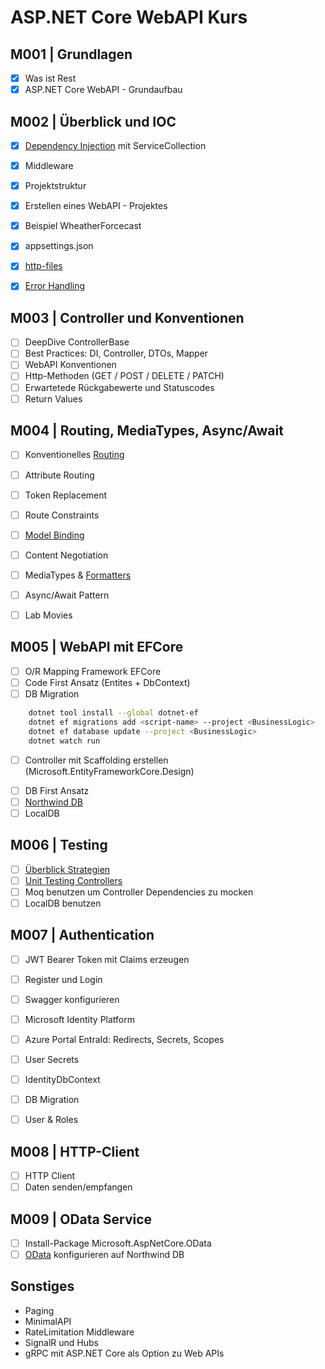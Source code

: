 # ASP.NET Core WebAPI Kurs

## M001 | Grundlagen

- [x] Was ist Rest
- [x] ASP.NET Core WebAPI - Grundaufbau

## M002 | Überblick und IOC

- [x] [Dependency Injection](https://learn.microsoft.com/en-us/aspnet/web-api/overview/advanced/dependency-injection) mit ServiceCollection
- [x] Middleware

- [x] Projektstruktur
- [x] Erstellen eines WebAPI - Projektes
- [x] Beispiel WheatherForcecast
- [x] appsettings.json
- [x] [http-files](https://learn.microsoft.com/en-us/aspnet/core/test/http-files)
- [x] [Error Handling](https://learn.microsoft.com/en-us/aspnet/web-api/overview/error-handling/exception-handling)

## M003 | Controller und Konventionen

- [ ] DeepDive ControllerBase
- [ ] Best Practices: DI, Controller, DTOs, Mapper
- [ ] WebAPI Konventionen
- [ ] Http-Methoden (GET / POST / DELETE / PATCH)
- [ ] Erwartetede Rückgabewerte und Statuscodes
- [ ] Return Values

## M004 | Routing, MediaTypes, Async/Await

- [ ] Konventionelles [Routing](https://learn.microsoft.com/en-us/aspnet/web-api/overview/web-api-routing-and-actions/)
- [ ] Attribute Routing
- [ ] Token Replacement
- [ ] Route Constraints
- [ ] [Model Binding](https://learn.microsoft.com/en-us/aspnet/web-api/overview/formats-and-model-binding/)

- [ ] Content Negotiation
- [ ] MediaTypes & [Formatters](https://learn.microsoft.com/en-us/aspnet/web-api/overview/formats-and-model-binding/media-formatters)

- [ ] Async/Await Pattern

- [ ] Lab Movies

## M005 | WebAPI mit EFCore

<!--
    - Microsoft.EntityFrameworkCore.SqlServer
    - Microsoft.EntityFrameworkCore.Tools
-->

- [ ] O/R Mapping Framework EFCore
- [ ] Code First Ansatz (Entites + DbContext)
- [ ] DB Migration

```bash
	dotnet tool install --global dotnet-ef
	dotnet ef migrations add <script-name> --project <BusinessLogic>
	dotnet ef database update --project <BusinessLogic>
	dotnet watch run
```

- [ ] Controller mit Scaffolding erstellen (Microsoft.EntityFrameworkCore.Design)
<!--
	```bash
	dotnet tool install -g dotnet-aspnet-codegenerator

	dotnet-aspnet-codegenerator controller -name YourModelController -m YourModel -dc NorthwindDbContext -outDir Controllers -udl
	```
-->

- [ ] DB First Ansatz
- [ ] [Northwind DB](https://github.com/microsoft/sql-server-samples/blob/master/samples/databases/northwind-pubs/instnwnd.sql)
- [ ] LocalDB

<!--
	```bash
		SqlLocalDB create <InstanceName>
		SqlLocalDB start <InstanceName>
		SqlLocalDB info <InstanceName>

		-- Datenbank erstellen
		sqlcmd -S "(localdb)\mssqllocaldb" -Q "CREATE DATABASE NORTHWND;"

		-- Script ausführen
		sqlcmd -S "(localdb)\mssqllocaldb" -d NORTHWND -i instnwnd.sql

		-- Ausführung überprüfen
		sqlcmd -S "(localdb)\mssqllocaldb" -d NORTHWND -Q "SELECT * FROM sys.tables;"
	```
-->

## M006 | Testing

- [ ] [Überblick Strategien](https://learn.microsoft.com/de-de/ef/core/testing/)
- [ ] [Unit Testing Controllers](https://learn.microsoft.com/en-us/aspnet/web-api/overview/testing-and-debugging/unit-testing-controllers-in-web-api)
- [ ] Moq benutzen um Controller Dependencies zu mocken
- [ ] LocalDB benutzen

<!-- https://learn.microsoft.com/en-us/aspnet/web-api/overview/testing-and-debugging/ -->

## M007 | Authentication

- [ ] JWT Bearer Token mit Claims erzeugen
- [ ] Register und Login
- [ ] Swagger konfigurieren

- [ ] Microsoft Identity Platform
- [ ] Azure Portal EntraId: Redirects, Secrets, Scopes
- [ ] User Secrets
- [ ] IdentityDbContext<AppUser>
- [ ] DB Migration
- [ ] User & Roles

<!--
    - Microsoft.Identity.Web
    - Microsoft.AspNetCore.Identity.EntityFrameworkCore
    - Microsoft.EntityFrameworkCore.Design
-->

## M008 | HTTP-Client

- [ ] HTTP Client
- [ ] Daten senden/empfangen

## M009 | OData Service

- [ ] Install-Package Microsoft.AspNetCore.OData
- [ ] [OData](https://learn.microsoft.com/en-us/aspnet/web-api/overview/odata-support-in-aspnet-web-api/) konfigurieren auf Northwind DB

<!-- https://github.com/OData/AspNetCoreOData/tree/main/sample/ODataAlternateKeySample -->

## Sonstiges

- Paging
- MinimalAPI
- RateLimitation Middleware
- SignalR und Hubs
- gRPC mit ASP.NET Core als Option zu Web APIs
